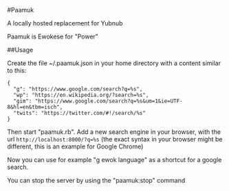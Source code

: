#Paamuk

A locally hosted replacement for Yubnub

Paamuk is Ewokese for "Power"


##Usage

Create the file ~/.paamuk.json in your home directory with a content similar to this:

    {
      "g": "https://www.google.com/search?q=%s",
      "wp": "https://en.wikipedia.org/?search=%s",
      "gim": "https://www.google.com/search?q=%s&um=1&ie=UTF-8&hl=en&tbm=isch",
      "twits": "https://twitter.com/#!/search/%s"
    }

Then start "paamuk.rb". Add a new search engine in your browser, with the url 
`http://localhost:8000/?q=%s` (the exact syntax in your browser might be different,
this is an example for Google Chrome)

Now you can use for example "g ewok language" as a shortcut for a google search.

You can stop the server by using the "paamuk:stop" command

